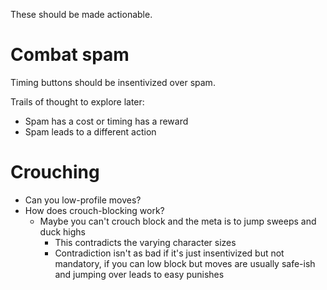 These should be made actionable.

# Combat spam
Timing buttons should be insentivized over spam.

Trails of thought to explore later:
- Spam has a cost or timing has a reward
- Spam leads to a different action


# Crouching
- Can you low-profile moves?
- How does crouch-blocking work?
	- Maybe you can't crouch block and the meta is to jump sweeps and duck highs
		- This contradicts the varying character sizes
		- Contradiction isn't as bad if it's just insentivized but not mandatory, if you can low block but moves are usually safe-ish and jumping over leads to easy punishes
